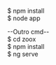 $ npm install <br>
$ node app

--Outro cmd-- <br>
$ cd zoox <br>
$ npm install <br>
$ ng serve <br>

